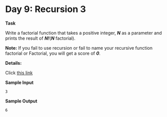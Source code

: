 # Day 9: Recursion 3

**Task**

Write a factorial function that takes a positive integer, ***N*** as a parameter and prints the result of  ***N!***(***N*** factorial).

**Note:** If you fail to use recursion or fail to name your recursive function factorial or Factorial, you will get a score of ***0***.

**Details:**

Click [this link](https://www.hackerrank.com/challenges/30-recursion/problem)

**Sample Input**
```
3
```

**Sample Output**
```
6
```